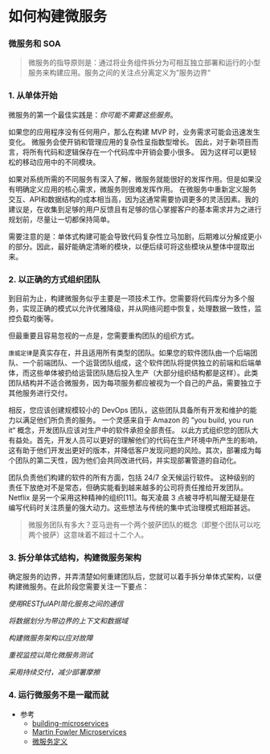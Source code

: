 # 如何构建微服务

### 微服务和 SOA

> 微服务的指导原则是：通过将业务组件拆分为可相互独立部署和运行的小型服务来构建应用。服务之间的关注点分离定义为”服务边界“

### 1. 从单体开始

微服务的第一个最佳实践是：*你可能不需要这些服务*。

如果您的应用程序没有任何用户，那么在构建 MVP 时，业务需求可能会迅速发生变化。
微服务会使开销和管理应用的复杂性呈指数型增长。
因此，对于新项目而言，将所有代码和逻辑保存在一个代码库中开销会要小很多。
因为这样可以更轻松的移动应用中的不同模块。

如果对系统所需的不同服务有深入了解，微服务就能很好的发挥作用。但是如果没有明确定义应用的核心需求，微服务则很难发挥作用。
在微服务中重新定义服务交互、API和数据结构的成本相当高，因为这通常需要协调更多的灵活因素。我的建议是，在收集到足够的用户反馈且有足够的信心掌握客户的基本需求并为之进行规划前，尽量让一切都保持简单。

需要注意的是：单体式构建可能会导致代码复杂性立马加剧，后期难以分解成更小的部分。因此，最好能确定清晰的模块，以便后续可将这些模块从整体中提取出来。

### 2. 以正确的方式组织团队

到目前为止，构建微服务似乎主要是一项技术工作。您需要将代码库分为多个服务，实现正确的模式以允许优雅降级，并从网络问题中恢复，处理数据一致性，监控负载均衡等。

但最重要且容易忽视的一点是，您需要重构团队的组织方式。

`康威定律`是真实存在，并且适用所有类型的团队。如果您的软件团队由一个后端团队、一个前端团队、一个运营团队组成，这个软件团队将提供独立的前端和后端单体，而这些单体被扔给运营团队随后投入生产（大部分组织结构都是这样）。此类团队结构并不适合微服务，因为每项服务都应被视为一个自己的产品，需要独立于其他服务进行交付。

相反，您应该创建规模较小的 DevOps 团队，这些团队具备所有开发和维护的能力以满足他们所负责的服务。
一个灵感来自于 Amazon 的 ”you build, you run it“ 概念，开发团队应该对生产中的软件承担全部责任。
以此方式组织您的团队大有益处。首先，开发人员可以更好的理解他们的代码在生产环境中所产生的影响，这有助于他们开发出更好的版本，并降低客户发现问题的风险。其次，部署成为每个团队的第二天性，因为他们会共同改进代码，并实现部署管道的自动化。

团队负责他们构建的软件的所有方面，包括 24/7 全天候运行软件。
这种级别的责任下放绝对不是常态，但确实能看到越来越多的公司将责任推给开发团队。Netflix 是另一个采用这种精神的组织[11]。每天凌晨 3 点被寻呼机叫醒无疑是在编写代码时关注质量的强大动力。这些想法与传统的集中式治理模式相距甚远。

> 微服务团队有多大？亚马逊有一个两个披萨团队的概念（即整个团队可以吃两个披萨）这意味着不超过十二个人。


### 3. 拆分单体式结构，构建微服务架构

确定服务的边界，并弄清楚如何重建团队后，您就可以着手拆分单体式架构，以便构建微服务。在此阶段您需要关注一下要点：

*使用RESTfulAPI简化服务之间的通信*

*将数据划分为带边界的上下文和数据域*

*构建微服务架构以应对故障*

*重视监控以简化微服务测试*

*采用持续交付，减少部署摩擦*

### 4. 运行微服务不是一蹴而就


* 参考
    * [building-microservices](https://www.atlassian.com/zh/microservices/microservices-architecture/building-microservices)
    * [Martin Fowler Microservices](https://martinfowler.com/articles/microservices.html)
    * [微服务定义](https://www.bookstack.cn/read/learning-microservice/definition-Martin-Fowler-microservices.md)
